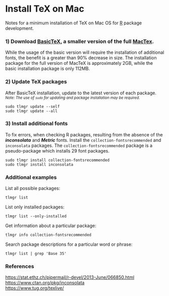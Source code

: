 # Install TeX on Mac

Notes for a minimum installation of TeX on Mac OS for [R](https://www.r-project.org) package development.

### 1) Download [BasicTeX](http://www.tug.org/mactex/morepackages.html), a smaller version of the full [MacTex](http://www.tug.org/mactex/).
While the usage of the basic version will require the installation of additional fonts, the benefit is a greater than 90% decrease in size.  The installation package for the full version of MacTeX is approximately 2GB, while the basic installation package is only 112MB.

### 2) Update TeX packages
After BasicTeX installation, update to the latest version of each package.
<small>*Note: The use of `sudo` for updating and package installation may be required.*</small>

```
sudo tlmgr update --self
sudo tlmgr update --all
```

### 3) Install additional fonts
To fix errors, when checking R packages, resulting from the absence of the ***inconsolata*** and ***Metric*** fonts.  Install the `collection-fontsrecommended` and `inconsolata` packages.  The `collection-fontsrecommended` package is a pseudo-package which installs 29 font packages.

```
sudo tlmgr install collection-fontsrecommended
sudo tlmgr install inconsolata
```

### Additional examples
List all possible packages:
```
tlmgr list
```

List only installed packages:
```
tlmgr list --only-installed
```

Get information about a particular package:
```
tlmgr info collection-fontsrecommended
```

Search package descriptions for a particular word or phrase:
```
tlmgr list | grep 'Base 35'
```

### References

<https://stat.ethz.ch/pipermail/r-devel/2013-June/066850.html>  
<https://www.ctan.org/pkg/inconsolata>  
<https://www.tug.org/texlive/>
